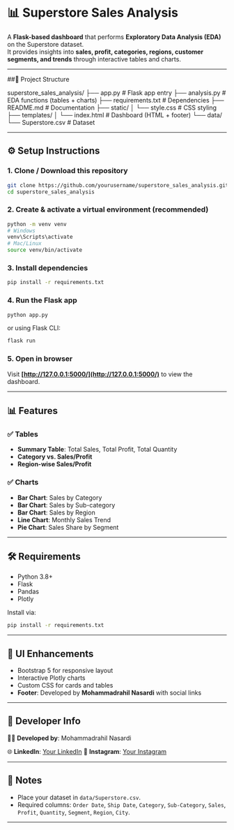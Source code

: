 
# 📊 Superstore Sales Analysis

A **Flask-based dashboard** that performs **Exploratory Data Analysis (EDA)** on the Superstore dataset.  
It provides insights into **sales, profit, categories, regions, customer segments, and trends** through interactive tables and charts.

---

##📁 Project Structure


superstore\_sales\_analysis/
├── app.py               # Flask app entry
├── analysis.py          # EDA functions (tables + charts)
├── requirements.txt     # Dependencies
├── README.md            # Documentation
├── static/
│   └── style.css        # CSS styling
├── templates/
│   └── index.html       # Dashboard (HTML + footer)
└── data/
└── Superstore.csv   # Dataset



---

## ⚙️ Setup Instructions

### 1. Clone / Download this repository
```bash
git clone https://github.com/yourusername/superstore_sales_analysis.git
cd superstore_sales_analysis
````

### 2. Create & activate a virtual environment (recommended)

```bash
python -m venv venv
# Windows
venv\Scripts\activate
# Mac/Linux
source venv/bin/activate
```

### 3. Install dependencies

```bash
pip install -r requirements.txt
```

### 4. Run the Flask app

```bash
python app.py
```

or using Flask CLI:

```bash
flask run
```

### 5. Open in browser

Visit **[http://127.0.0.1:5000/](http://127.0.0.1:5000/)** to view the dashboard.

---

## 📊 Features

### ✅ Tables

* **Summary Table**: Total Sales, Total Profit, Total Quantity
* **Category vs. Sales/Profit**
* **Region-wise Sales/Profit**

### ✅ Charts

* **Bar Chart**: Sales by Category
* **Bar Chart**: Sales by Sub-category
* **Bar Chart**: Sales by Region
* **Line Chart**: Monthly Sales Trend
* **Pie Chart**: Sales Share by Segment

---

## 🛠️ Requirements

* Python 3.8+
* Flask
* Pandas
* Plotly

Install via:

```bash
pip install -r requirements.txt
```

---

## 🎨 UI Enhancements

* Bootstrap 5 for responsive layout
* Interactive Plotly charts
* Custom CSS for cards and tables
* **Footer**: Developed by **Mohammadrahil Nasardi** with social links

---

## 🔗 Developer Info

👨‍💻 **Developed by**: Mohammadrahil Nasardi

🌐 **LinkedIn**: [Your LinkedIn](https://www.linkedin.com/in/your_linkedin)
📸 **Instagram**: [Your Instagram](https://www.instagram.com/your_instagram)

---

## 📌 Notes

* Place your dataset in `data/Superstore.csv`.
* Required columns:
  `Order Date`, `Ship Date`, `Category`, `Sub-Category`, `Sales`, `Profit`, `Quantity`, `Segment`, `Region`, `City`.

---

```

